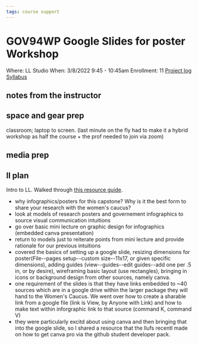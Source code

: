 ```yaml
---
tags: course support
---
```

# GOV94WP Google Slides for poster Workshop

Where: LL Studio
When: 3/8/2022 9:45 - 10:45am
Enrollment: 11
[Project log](https://docs.google.com/document/d/1SkFpAd9gP-8heibbTBDsBh4dc0aHKMFI3rLsP-O8vyY/edit?usp=drivesdk)
[Syllabus](https://airtable.com/appOgUGNrRPyW0xRm/tblF0oKLCPhK6TnAe/viwxouIdoOK1PvsTF/rec7mr6feshLiQGZW/flde6CJXApRaFoOpC/att7nArHVCyeQ1wti?blocks=hide)

## notes from the instructor

## space and gear prep
classroom; laptop to screen. (last minute on the fly had to make it a hybrid workshop as half the course + the prof needed to join via zoom)
## media prep
## ll plan

Intro to LL. Walked through [this resource guide](https://hackmd.io/vLlsUIY0Sui0xPB2U9hDjQ). 

* why infographics/posters for this capstone? Why is it the best form to share your research with the women's caucus?
* look at models of research posters and governement infographics to source visual communication intuitions
* go over basic mini lecture on graphic design for infographics (embedded canva presentation)
* return to models just to reiterate points from mini lecture and provide rationale for our previous intuitions
* covered the basics of setting up a google slide, resizing dimensions for poster(File--pages setup--custom size--11x17, or given specific dimensions), adding guides (view--guides--edit guides--add one per .5 in, or by desire), wireframing basic layout (use rectangles), bringing in icons or background design from other sources, namely canva. 
* one requirement of the slides is that they have links embedded to ~40 sources which are in a google drive within the larger package they will hand to the Women's Caucus. We went over how to create a sharable link from a google file (link is View, by Anyone with Link) and how to make text within inforgraphic link to that source (command K, command V)
* they were particularly excitd about using canva and then bringing that into the google slide, so I shared a resource that the llufs recentl made on how to get canva pro via the github student developer pack.